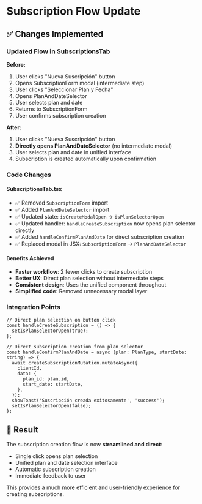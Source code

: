 # Subscription Flow Update

## ✅ Changes Implemented

### Updated Flow in SubscriptionsTab

**Before:**
1. User clicks "Nueva Suscripción" button
2. Opens SubscriptionForm modal (intermediate step)
3. User clicks "Seleccionar Plan y Fecha" 
4. Opens PlanAndDateSelector
5. User selects plan and date
6. Returns to SubscriptionForm
7. User confirms subscription creation

**After:**
1. User clicks "Nueva Suscripción" button
2. **Directly opens PlanAndDateSelector** (no intermediate modal)
3. User selects plan and date in unified interface
4. Subscription is created automatically upon confirmation

### Code Changes

#### SubscriptionsTab.tsx
- ✅ Removed `SubscriptionForm` import
- ✅ Added `PlanAndDateSelector` import
- ✅ Updated state: `isCreateModalOpen` → `isPlanSelectorOpen`
- ✅ Updated handler: `handleCreateSubscription` now opens plan selector directly
- ✅ Added `handleConfirmPlanAndDate` for direct subscription creation
- ✅ Replaced modal in JSX: `SubscriptionForm` → `PlanAndDateSelector`

#### Benefits Achieved
- **Faster workflow**: 2 fewer clicks to create subscription
- **Better UX**: Direct plan selection without intermediate steps
- **Consistent design**: Uses the unified component throughout
- **Simplified code**: Removed unnecessary modal layer

### Integration Points

```tsx
// Direct plan selection on button click
const handleCreateSubscription = () => {
  setIsPlanSelectorOpen(true);
};

// Direct subscription creation from plan selector
const handleConfirmPlanAndDate = async (plan: PlanType, startDate: string) => {
  await createSubscriptionMutation.mutateAsync({
    clientId,
    data: {
      plan_id: plan.id,
      start_date: startDate,
    },
  });
  showToast('Suscripción creada exitosamente', 'success');
  setIsPlanSelectorOpen(false);
};
```

## 🎯 Result

The subscription creation flow is now **streamlined and direct**:
- Single click opens plan selection
- Unified plan and date selection interface
- Automatic subscription creation
- Immediate feedback to user

This provides a much more efficient and user-friendly experience for creating subscriptions.
